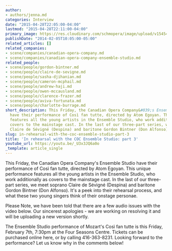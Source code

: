 ```yaml
---
author:
- authors/jenna.md
categories: Interview
date: "2015-04-28T22:05:00-04:00"
lastmod: "2015-04-28T22:11:00-04:00"
primary_image: https://res.cloudinary.com/schmopera/image/upload/v1545409169/media/webhook-uploads/1430272960572/IMG_2302.jpg.jpg
publishDate: "2014-02-05T10:05:00-05:00"
related_articles: []
related_companies:
- scene/companies/canadian-opera-company.md
- scene/companies/canadian-opera-company-ensemble-studio.md
related_people:
- scene/people/gordon-bintner.md
- scene/people/claire-de-sevigne.md
- scene/people/sasha-djihanian.md
- scene/people/cameron-mcphail.md
- scene/people/andrew-haji.md
- scene/people/owen-mccausland.md
- scene/people/clarence-frazer.md
- scene/people/aviva-fortunata.md
- scene/people/charlotte-burrage.md
short_description: This Friday, the Canadian Opera Company&#039;s Ensemble Studio
  have their performance of Così fan tutte, directed by Atom Egoyan. This unique performance
  features all the young artists in the Ensemble Studio, who work additionally as
  covers to the mainstage cast. In the last of our three-part series, we meet soprano
  Claire de Sévigné (Despina) and baritone Gordon Bintner (Don Alfonso).
slug: in-rehearsal-with-the-coc-ensemble-studio-part-3
title: 'In rehearsal with the COC Ensemble Studio: part 3'
youtube_url: https://youtu.be/_U3x3JQ6a0o
_template: article_single
---
```


This Friday, the Canadian Opera Company's Ensemble Studio have their performance of Così fan tutte, directed by Atom Egoyan. This unique performance features all the young artists in the Ensemble Studio, who work additionally as covers to the mainstage cast. In the last of our three-part series, we meet soprano Claire de Sévigné (Despina) and baritone Gordon Bintner (Don Alfonso). It's a peek into their rehearsal process, and what these two young singers think of their onstage personae.

Please Note, we have been told that there are a few audio issues with the video below. Our sincerest apologies - we are working on resolving it and will be uploading a new version shortly.

The Ensemble Studio performance of Mozart's Così fan tutte is this Friday, February 7th, 7:30pm at the Four Seasons Centre. Tickets can be purchased online here, or by calling 416-363-8231. Looking forward to the performance? Let us know why in the comments below!
